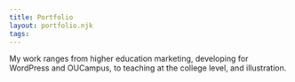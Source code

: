 ```yaml
---
title: Portfolio
layout: portfolio.njk
tags:
---
```

<p class="intro">My work ranges from higher education marketing, developing for WordPress and OUCampus, to teaching at the college level, and illustration.</p>